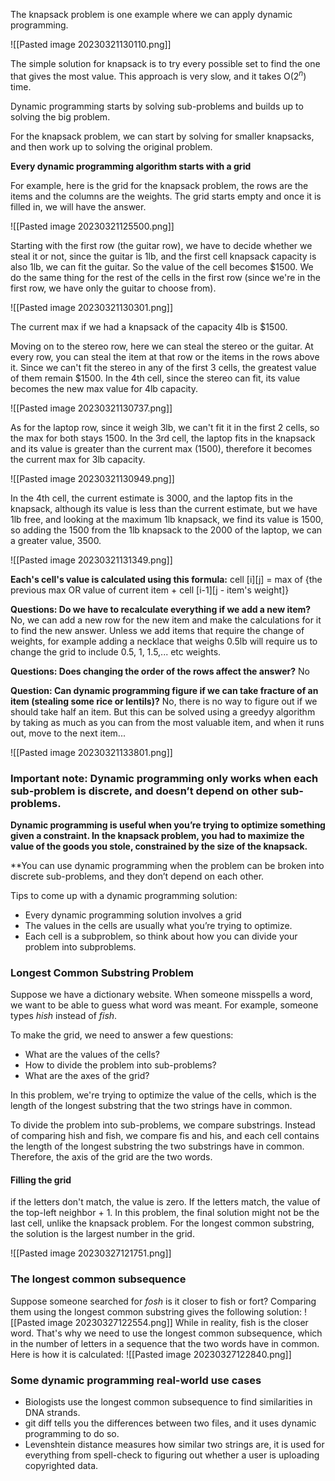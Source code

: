The knapsack problem is one example where we can apply dynamic programming.

![[Pasted image 20230321130110.png]]

The simple solution for knapsack is to try every possible set to find the one that gives the most value. This approach is very slow, and it takes O($2^n$) time.

Dynamic programming starts by solving sub-problems and builds up to solving the big problem. 

For the knapsack problem, we can start by solving for smaller knapsacks, and then work up to solving the original problem.

**Every dynamic programming algorithm starts with a grid**

For example, here is the grid for the knapsack problem, the rows are the items and the columns are the weights. The grid starts empty and once it is filled in, we will have the answer.

![[Pasted image 20230321125500.png]]

Starting with the first row (the guitar row), we have to decide whether we steal it or not, since the guitar is 1lb, and the first cell knapsack capacity is also 1lb, we can fit the guitar. So the value of the cell becomes $1500. We do the same thing for the rest of the cells in the first row (since we're in the first row, we have only the guitar to choose from).

![[Pasted image 20230321130301.png]]

The current max if we had a knapsack of the capacity 4lb is $1500. 

Moving on to the stereo row, here we can steal the stereo or the guitar. At every row, you can steal the item at that row or the items in the rows above it. Since we can't fit the stereo in any of the first 3 cells, the greatest value of them remain $1500. In the 4th cell, since the stereo can fit, its value becomes the new max value for 4lb capacity. 

![[Pasted image 20230321130737.png]]

As for the laptop row, since it weigh 3lb, we can't fit it in the first 2 cells, so the max for both stays 1500. In the 3rd cell, the laptop fits in the knapsack and its value is greater than the current max (1500), therefore it becomes the current max for 3lb capacity. 

![[Pasted image 20230321130949.png]]

In the 4th cell, the current estimate is 3000, and the laptop fits in the knapsack, although its value is less than the current estimate, but we have 1lb free, and looking at the maximum 1lb knapsack, we find its value is 1500, so adding the 1500 from the 1lb knapsack to the 2000 of the laptop, we can a greater value, 3500.

![[Pasted image 20230321131349.png]]

**Each's cell's value is calculated using this formula:**
cell \[i]\[j] = max of {the previous max OR value of current item + cell \[i-1]\[j - item's weight]}

**Questions: Do we have to recalculate everything if we add a new item?**
	No, we can add a new row for the new item and make the calculations for it to find the new answer. Unless we add items that require the change of weights, for example adding a necklace that weighs 0.5lb will require us to change the grid to include 0.5, 1, 1.5,... etc weights. 

**Questions: Does changing the order of the rows affect the answer?**
	No

**Question: Can dynamic programming figure if we can take fracture of an item (stealing some rice or lentils)?**
	No, there is no way to figure out if we should take half an item. But this can be solved using a greedyy algorithm by taking as much as you can from the most valuable item, and when it runs out, move to the next item...

![[Pasted image 20230321133801.png]]

### Important note: Dynamic programming only works when each sub-problem is discrete, and doesn’t depend on other sub-problems.

**Dynamic programming is useful when you’re trying to optimize something given a constraint. In the knapsack problem, you had to maximize the value of the goods you stole, constrained by the size of the knapsack.**

**You can use dynamic programming when the problem can be broken into discrete sub-problems, and they don’t depend on each other.

Tips to come up with a dynamic programming solution:
* Every dynamic programming solution involves a grid
* The values in the cells are usually what you’re trying to optimize.
* Each cell is a subproblem, so think about how you can divide your problem into subproblems.

### Longest Common Substring Problem
Suppose we have a dictionary website. When someone misspells a word, we want to be able to guess what word was meant. For example, someone types *hish* instead of *fish*.

To make the grid, we need to answer a few questions:
* What are the values of the cells?
* How to divide the problem into sub-problems?
* What are the axes of the grid?

In this problem, we're trying to optimize the value of the cells, which is the length of the longest substring that the two strings have in common. 

To divide the problem into sub-problems, we compare substrings. Instead of comparing hish and fish, we compare fis and his, and each cell contains the length of the longest substring the two substrings have in common. Therefore, the axis of the grid are the two words. 

#### Filling the grid
if the letters don't match, the value is zero. If the letters match, the value of the top-left neighbor + 1. In this problem, the final solution might not be the last cell, unlike the knapsack problem. For the longest common substring, the solution is the largest number in the grid. 

![[Pasted image 20230327121751.png]]

### The longest common subsequence
Suppose someone searched for *fosh* is it closer to fish or fort? Comparing them using the longest common substring gives the following solution:
![[Pasted image 20230327122554.png]]
While in reality, fish is the closer word. That's why we need to use the longest common subsequence, which in the number of letters in a sequence that the two words have in common. Here is how it is calculated:
![[Pasted image 20230327122840.png]]


### Some dynamic programming real-world use cases
* Biologists use the longest common subsequence to find similarities in DNA strands.
* git diff tells you the differences between two files, and it uses dynamic programming to do so.
* Levenshtein distance measures how similar two strings are, it is used for everything from spell-check to figuring out whether a user is uploading copyrighted data.

